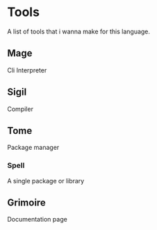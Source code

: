 # Tools

A list of tools that i wanna make for this language.

## Mage

Cli Interpreter

## Sigil

Compiler

## Tome

Package manager

### Spell

A single package or library

## Grimoire

Documentation page
